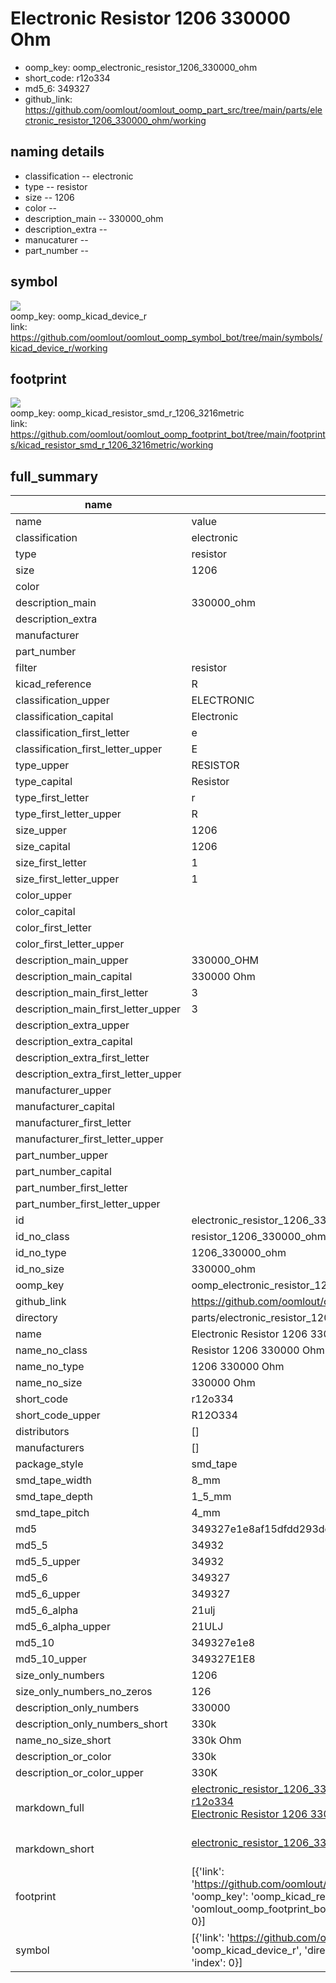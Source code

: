 # Electronic Resistor 1206 330000 Ohm

  
* oomp_key: oomp_electronic_resistor_1206_330000_ohm 
* short_code: r12o334
* md5_6: 349327  
* github_link: https://github.com/oomlout/oomlout_oomp_part_src/tree/main/parts/electronic_resistor_1206_330000_ohm/working  
## naming details
* classification -- electronic
* type -- resistor
* size -- 1206
* color -- 
* description_main -- 330000_ohm
* description_extra -- 
* manucaturer -- 
* part_number -- 



## symbol

![](symbol/{index}/working/working_600.png)  
oomp_key: oomp_kicad_device_r  
link: https://github.com/oomlout/oomlout_oomp_symbol_bot/tree/main/symbols/kicad_device_r/working  

## footprint

![](footprint/{index}/working/working_600.png)  
oomp_key: oomp_kicad_resistor_smd_r_1206_3216metric  
link: https://github.com/oomlout/oomlout_oomp_footprint_bot/tree/main/footprints/kicad_resistor_smd_r_1206_3216metric/working  

## full_summary
| name | value | 
| --- | --- | 
| name | value | 
| classification | electronic | 
| type | resistor | 
| size | 1206 | 
| color |  | 
| description_main | 330000_ohm | 
| description_extra |  | 
| manufacturer |  | 
| part_number |  | 
| filter | resistor | 
| kicad_reference | R | 
| classification_upper | ELECTRONIC | 
| classification_capital | Electronic | 
| classification_first_letter | e | 
| classification_first_letter_upper | E | 
| type_upper | RESISTOR | 
| type_capital | Resistor | 
| type_first_letter | r | 
| type_first_letter_upper | R | 
| size_upper | 1206 | 
| size_capital | 1206 | 
| size_first_letter | 1 | 
| size_first_letter_upper | 1 | 
| color_upper |  | 
| color_capital |  | 
| color_first_letter |  | 
| color_first_letter_upper |  | 
| description_main_upper | 330000_OHM | 
| description_main_capital | 330000 Ohm | 
| description_main_first_letter | 3 | 
| description_main_first_letter_upper | 3 | 
| description_extra_upper |  | 
| description_extra_capital |  | 
| description_extra_first_letter |  | 
| description_extra_first_letter_upper |  | 
| manufacturer_upper |  | 
| manufacturer_capital |  | 
| manufacturer_first_letter |  | 
| manufacturer_first_letter_upper |  | 
| part_number_upper |  | 
| part_number_capital |  | 
| part_number_first_letter |  | 
| part_number_first_letter_upper |  | 
| id | electronic_resistor_1206_330000_ohm | 
| id_no_class | resistor_1206_330000_ohm | 
| id_no_type | 1206_330000_ohm | 
| id_no_size | 330000_ohm | 
| oomp_key | oomp_electronic_resistor_1206_330000_ohm | 
| github_link | https://github.com/oomlout/oomlout_oomp_part_src/tree/main/parts/electronic_resistor_1206_330000_ohm/working | 
| directory | parts/electronic_resistor_1206_330000_ohm | 
| name | Electronic Resistor 1206 330000 Ohm | 
| name_no_class | Resistor 1206 330000 Ohm | 
| name_no_type | 1206 330000 Ohm | 
| name_no_size | 330000 Ohm | 
| short_code | r12o334 | 
| short_code_upper | R12O334 | 
| distributors | [] | 
| manufacturers | [] | 
| package_style | smd_tape | 
| smd_tape_width | 8_mm | 
| smd_tape_depth | 1_5_mm | 
| smd_tape_pitch | 4_mm | 
| md5 | 349327e1e8af15dfdd293deaa8bbb159 | 
| md5_5 | 34932 | 
| md5_5_upper | 34932 | 
| md5_6 | 349327 | 
| md5_6_upper | 349327 | 
| md5_6_alpha | 21ulj | 
| md5_6_alpha_upper | 21ULJ | 
| md5_10 | 349327e1e8 | 
| md5_10_upper | 349327E1E8 | 
| size_only_numbers | 1206 | 
| size_only_numbers_no_zeros | 126 | 
| description_only_numbers | 330000 | 
| description_only_numbers_short | 330k | 
| name_no_size_short | 330k Ohm | 
| description_or_color | 330k | 
| description_or_color_upper | 330K | 
| markdown_full | [electronic_resistor_1206_330000_ohm](https://github.com/oomlout/oomlout_oomp_part_src/tree/main/parts/electronic_resistor_1206_330000_ohm/working)<br>[r12o334](https://github.com/oomlout/oomlout_oomp_part_src/tree/main/parts/electronic_resistor_1206_330000_ohm/working)<br>[Electronic Resistor 1206 330000 Ohm](https://github.com/oomlout/oomlout_oomp_part_src/tree/main/parts/electronic_resistor_1206_330000_ohm/working)<br><br> | 
| markdown_short | [electronic_resistor_1206_330000_ohm](https://github.com/oomlout/oomlout_oomp_part_src/tree/main/parts/electronic_resistor_1206_330000_ohm/working)<br><br> | 
| footprint | [{'link': 'https://github.com/oomlout/oomlout_oomp_footprint_bot/tree/main/foootprntss/kicad_resistor_smd_r_1206_3216metric', 'oomp_key': 'oomp_kicad_resistor_smd_r_1206_3216metric', 'directory': 'oomlout_oomp_footprint_bot/footprints/kicad_resistor_smd_r_1206_3216metric//working/working.kicad_mod', 'index': 0}] | 
| symbol | [{'link': 'https://github.com/oomlout/oomlout_oomp_symbol_bot/tree/main/symbols/kicad_device_r', 'oomp_key': 'oomp_kicad_device_r', 'directory': 'oomlout_oomp_symbol_bot/symbols/kicad_device_r//working/working.kicad_sym', 'index': 0}] | 
